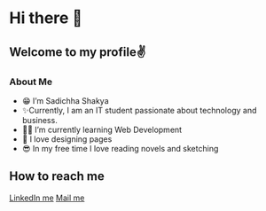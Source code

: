 # Hi there 👋
## Welcome to my profile✌️
### About Me
- 😁 I’m Sadichha Shakya
- ✨Currently, I am an IT student passionate about technology and business.
- 👩‍🎓 I’m currently learning Web Development
- 📝 I love designing pages
- 😎 In my free time I love reading novels and sketching
## How to reach me
[LinkedIn me](https://www.linkedin.com/in/sadichha-shakya-b590972a7/)
[Mail me](shakyasadichha@gmail.com) 


<!--
**sadichhashakya/sadichhashakya** is a ✨ _special_ ✨ repository because its `README.md` (this file) appears on your GitHub profile.

-->
